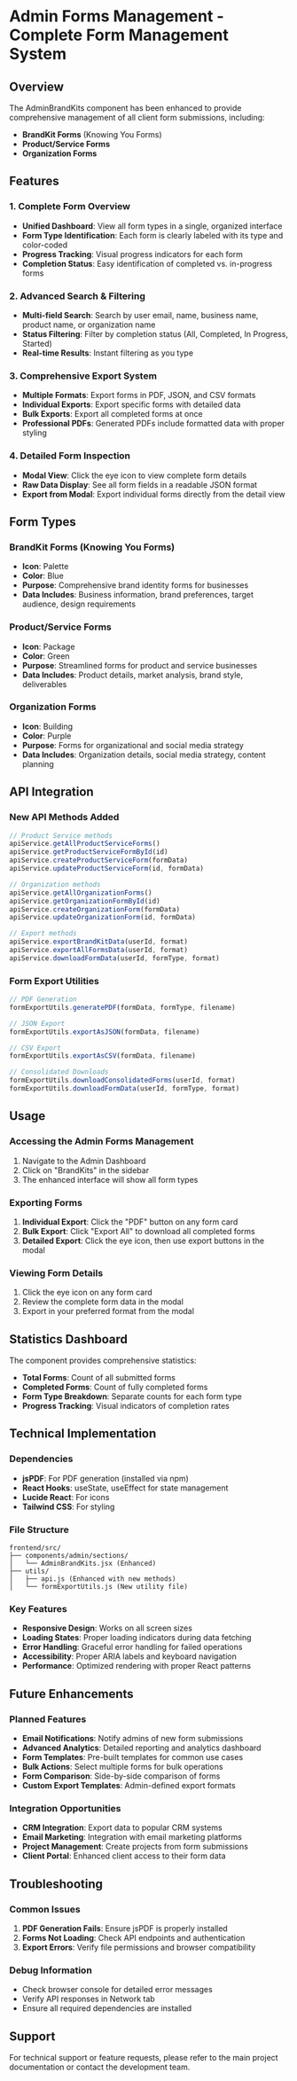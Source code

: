 # Admin Forms Management - Complete Form Management System

## Overview

The AdminBrandKits component has been enhanced to provide comprehensive management of all client form submissions, including:

- **BrandKit Forms** (Knowing You Forms)
- **Product/Service Forms**
- **Organization Forms**

## Features

### 1. Complete Form Overview
- **Unified Dashboard**: View all form types in a single, organized interface
- **Form Type Identification**: Each form is clearly labeled with its type and color-coded
- **Progress Tracking**: Visual progress indicators for each form
- **Completion Status**: Easy identification of completed vs. in-progress forms

### 2. Advanced Search & Filtering
- **Multi-field Search**: Search by user email, name, business name, product name, or organization name
- **Status Filtering**: Filter by completion status (All, Completed, In Progress, Started)
- **Real-time Results**: Instant filtering as you type

### 3. Comprehensive Export System
- **Multiple Formats**: Export forms in PDF, JSON, and CSV formats
- **Individual Exports**: Export specific forms with detailed data
- **Bulk Exports**: Export all completed forms at once
- **Professional PDFs**: Generated PDFs include formatted data with proper styling

### 4. Detailed Form Inspection
- **Modal View**: Click the eye icon to view complete form details
- **Raw Data Display**: See all form fields in a readable JSON format
- **Export from Modal**: Export individual forms directly from the detail view

## Form Types

### BrandKit Forms (Knowing You Forms)
- **Icon**: Palette
- **Color**: Blue
- **Purpose**: Comprehensive brand identity forms for businesses
- **Data Includes**: Business information, brand preferences, target audience, design requirements

### Product/Service Forms
- **Icon**: Package
- **Color**: Green
- **Purpose**: Streamlined forms for product and service businesses
- **Data Includes**: Product details, market analysis, brand style, deliverables

### Organization Forms
- **Icon**: Building
- **Color**: Purple
- **Purpose**: Forms for organizational and social media strategy
- **Data Includes**: Organization details, social media strategy, content planning

## API Integration

### New API Methods Added
```javascript
// Product Service methods
apiService.getAllProductServiceForms()
apiService.getProductServiceFormById(id)
apiService.createProductServiceForm(formData)
apiService.updateProductServiceForm(id, formData)

// Organization methods
apiService.getAllOrganizationForms()
apiService.getOrganizationFormById(id)
apiService.createOrganizationForm(formData)
apiService.updateOrganizationForm(id, formData)

// Export methods
apiService.exportBrandKitData(userId, format)
apiService.exportAllFormsData(userId, format)
apiService.downloadFormData(userId, formType, format)
```

### Form Export Utilities
```javascript
// PDF Generation
formExportUtils.generatePDF(formData, formType, filename)

// JSON Export
formExportUtils.exportAsJSON(formData, filename)

// CSV Export
formExportUtils.exportAsCSV(formData, filename)

// Consolidated Downloads
formExportUtils.downloadConsolidatedForms(userId, format)
formExportUtils.downloadFormData(userId, formType, format)
```

## Usage

### Accessing the Admin Forms Management
1. Navigate to the Admin Dashboard
2. Click on "BrandKits" in the sidebar
3. The enhanced interface will show all form types

### Exporting Forms
1. **Individual Export**: Click the "PDF" button on any form card
2. **Bulk Export**: Click "Export All" to download all completed forms
3. **Detailed Export**: Click the eye icon, then use export buttons in the modal

### Viewing Form Details
1. Click the eye icon on any form card
2. Review the complete form data in the modal
3. Export in your preferred format from the modal

## Statistics Dashboard

The component provides comprehensive statistics:
- **Total Forms**: Count of all submitted forms
- **Completed Forms**: Count of fully completed forms
- **Form Type Breakdown**: Separate counts for each form type
- **Progress Tracking**: Visual indicators of completion rates

## Technical Implementation

### Dependencies
- **jsPDF**: For PDF generation (installed via npm)
- **React Hooks**: useState, useEffect for state management
- **Lucide React**: For icons
- **Tailwind CSS**: For styling

### File Structure
```
frontend/src/
├── components/admin/sections/
│   └── AdminBrandKits.jsx (Enhanced)
├── utils/
│   ├── api.js (Enhanced with new methods)
│   └── formExportUtils.js (New utility file)
```

### Key Features
- **Responsive Design**: Works on all screen sizes
- **Loading States**: Proper loading indicators during data fetching
- **Error Handling**: Graceful error handling for failed operations
- **Accessibility**: Proper ARIA labels and keyboard navigation
- **Performance**: Optimized rendering with proper React patterns

## Future Enhancements

### Planned Features
- **Email Notifications**: Notify admins of new form submissions
- **Advanced Analytics**: Detailed reporting and analytics dashboard
- **Form Templates**: Pre-built templates for common use cases
- **Bulk Actions**: Select multiple forms for bulk operations
- **Form Comparison**: Side-by-side comparison of forms
- **Custom Export Templates**: Admin-defined export formats

### Integration Opportunities
- **CRM Integration**: Export data to popular CRM systems
- **Email Marketing**: Integration with email marketing platforms
- **Project Management**: Create projects from form submissions
- **Client Portal**: Enhanced client access to their form data

## Troubleshooting

### Common Issues
1. **PDF Generation Fails**: Ensure jsPDF is properly installed
2. **Forms Not Loading**: Check API endpoints and authentication
3. **Export Errors**: Verify file permissions and browser compatibility

### Debug Information
- Check browser console for detailed error messages
- Verify API responses in Network tab
- Ensure all required dependencies are installed

## Support

For technical support or feature requests, please refer to the main project documentation or contact the development team.








